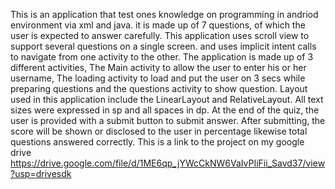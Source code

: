This is an application that test ones knowledge on programming in andriod environment via xml and java. it is made up of 7 questions, of which the user is expected to answer carefully. This application uses scroll view to support several questions on a single screen. and uses implicit intent calls to navigate from one activity to the other. The application is made up of 3 different activities, The Main activity to allow the user to enter his or her username, The loading activity to load and put the user on 3 secs while preparing questions and the questions activity to show question. Layout used in this application include the LinearLayout and RelativeLayout. All text sizes were expressed in sp and all spaces in dp. At the end of the quiz, the user is provided with a submit button to submit answer. After submitting, the score will be shown or disclosed to the user in percentage likewise total questions answered correctly.
This is a link to the project on my google drive https://drive.google.com/file/d/1ME6qp_jYWcCkNW6VaIvPIiFii_Savd37/view?usp=drivesdk 

